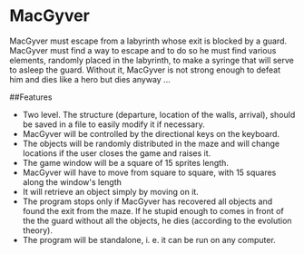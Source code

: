 # MacGyver

MacGyver must escape from a labyrinth whose exit is blocked by a guard. MacGyver must find a way to escape and to do so he must 
find various elements, randomly placed in the labyrinth, to make a syringe that will serve to asleep the guard. Without it, MacGyver 
is not strong enough to defeat him and dies like a hero but dies anyway ...

##Features
- Two level. The structure (departure, location of the walls, arrival), should be saved in a file to easily modify it if necessary.
- MacGyver will be controlled by the directional keys on the keyboard.
- The objects will be randomly distributed in the maze and will change locations if the user closes the game and raises it.
- The game window will be a square of 15 sprites length.
- MacGyver will have to move from square to square, with 15 squares along the window's length
- It will retrieve an object simply by moving on it.
- The program stops only if MacGyver has recovered all objects and found the exit from the maze. 
 If he stupid enough to comes in front of the the guard without all the objects, he dies (according to the evolution theory).
- The program will be standalone, i. e. it can be run on any computer.
